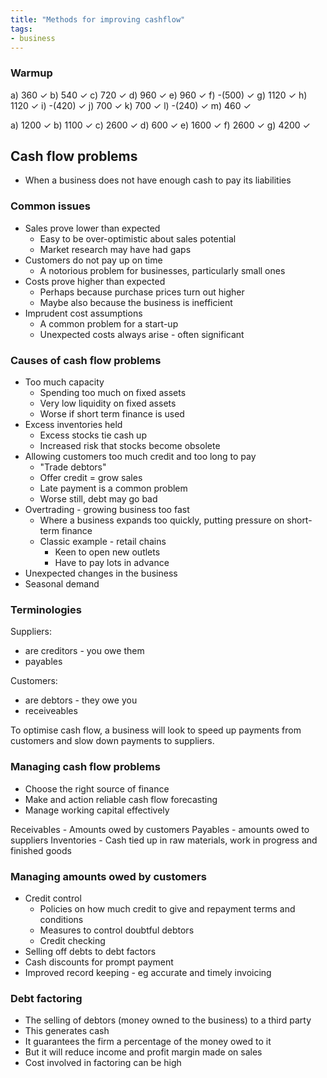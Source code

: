 ```yaml
---
title: "Methods for improving cashflow"
tags:
- business
---
```


### Warmup

a) 360 ✓
b) 540 ✓
c) 720 ✓
d) 960 ✓
e) 960 ✓
f) -(500) ✓
g) 1120 ✓
h) 1120 ✓
i) -(420) ✓ 
j) 700 ✓
k) 700 ✓
l) -(240) ✓
m) 460 ✓

a) 1200 ✓
b) 1100 ✓
c) 2600 ✓
d) 600 ✓
e) 1600 ✓
f) 2600 ✓
g) 4200 ✓

## Cash flow problems

- When a business does not have enough cash to pay its liabilities

### Common issues

- Sales prove lower than expected
	- Easy to be over-optimistic about sales potential
	- Market research may have had gaps
- Customers do not pay up on time
	- A notorious problem for businesses, particularly small ones
- Costs prove higher than expected
	- Perhaps because purchase prices turn out higher
	- Maybe also because the business is inefficient
- Imprudent cost assumptions
	- A common problem for a start-up
	- Unexpected costs always arise - often significant

### Causes of cash flow problems

- Too much capacity
	- Spending too much on fixed assets
	- Very low liquidity on fixed assets
	- Worse if short term finance is used
- Excess inventories held
	- Excess stocks tie cash up
	- Increased risk that stocks become obsolete
- Allowing customers too much credit and too long to pay
	- "Trade debtors"
	- Offer credit = grow sales
	- Late payment is a common problem
	- Worse still, debt may go bad
- Overtrading - growing business too fast
	- Where a business expands too quickly, putting pressure on short-term finance
	- Classic example - retail chains
		- Keen to open new outlets
		- Have to pay lots in advance
- Unexpected changes in the business
- Seasonal demand

### Terminologies

Suppliers:
- are creditors - you owe them
- payables

Customers:
- are debtors - they owe you
- receiveables

To optimise cash flow, a business will look to speed up payments from customers and slow down payments to suppliers.


### Managing cash flow problems

- Choose the right source of finance
- Make and action reliable cash flow forecasting
- Manage working capital effectively


Receivables - Amounts owed by customers
Payables - amounts owed to suppliers
Inventories - Cash tied up in raw materials, work in progress and finished goods

### Managing amounts owed by customers

- Credit control
	- Policies on how much credit to give and repayment terms and conditions
	- Measures to control doubtful debtors
	- Credit checking
- Selling off debts to debt factors
- Cash discounts for prompt payment
- Improved record keeping - eg accurate and timely invoicing

### Debt factoring

- The selling of debtors (money owned to the business) to a third party
- This generates cash
- It guarantees the firm a percentage of the money owed to it
- But it will reduce income and profit margin made on sales
- Cost involved in factoring can be high



‎‎
